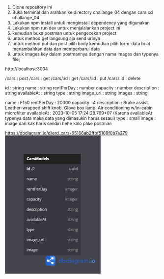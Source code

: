 <!-- Cara menjalankan chllange 03 -->
1. Clone repository ini
2. Buka terminal dan arahkan ke directory challange_04 dengan cara cd challange_04
3. Lakukan npm install untuk menginstall dependency yang digunakan
4. Lakukan npm run dev untuk menjalalankan project ini
5. kemudian buka postman untuk pengecekan project
6. untuk method get langsung aja send urlnya
7. untuk method put dan post pilih body kemudian pilih form-data buat menambahkan data dan memperbarui data
8. untuk images key dalam postmannya dengan nama images dan typenya file;

<!-- link -->
http://localhost:3004

<!-- Endpoint and mathod -->
/cars : post
/cars : get
/cars/:id : get
/cars/:id : put
/cars/:id : delete

<!-- Data Cars -->
id : string
name : string
rentPerDay : number
capacity : number
description : string
availableAt : string
type : string
image_url : string
images : string

<!-- Dummy data buat testing -->
name : F150
rentPerDay : 20000
capacity : 4
description : Brake assist. Leather-wrapped shift knob. Glove box lamp. Air conditioning w/in-cabin microfilter
availableAt : 2023-10-05 17:24:28.769+07 (Karena availableAt typenya data maka data yang dimasukin harus sesaui)
type : small
image : image dari kak haris sendiri hehe kalo pake postman

<!-- Link ERD -->
https://dbdiagram.io/d/erd_cars-65166ab2ffbf5169f0b7a279
![alt text](https://github.com/imzzan/challange-msib-binar/blob/main/challange_04/public/erd_cars.png?raw=true)
